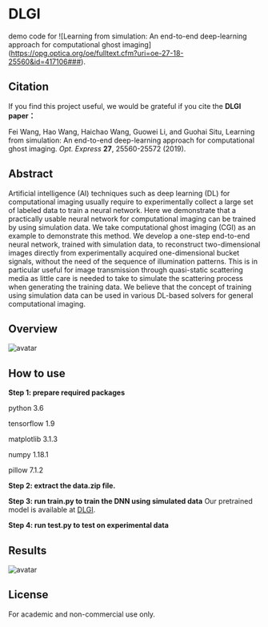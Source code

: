 # DLGI
demo code for ![Learning from simulation: An end-to-end deep-learning approach for computational ghost imaging] (https://opg.optica.org/oe/fulltext.cfm?uri=oe-27-18-25560&id=417106###).

## Citation
If you find this project useful, we would be grateful if you cite the **DLGI paper：**

Fei Wang, Hao Wang, Haichao Wang, Guowei Li, and Guohai Situ, Learning from simulation: An end-to-end deep-learning approach for computational ghost imaging. *Opt. Express* **27**, 25560-25572 (2019).

## Abstract
Artificial intelligence (AI) techniques such as deep learning (DL) for computational imaging usually require to experimentally collect a large set of labeled data to train a neural network. Here we demonstrate that a practically usable neural network for computational imaging can be trained by using simulation data. We take computational ghost imaging (CGI) as an example to demonstrate this method. We develop a one-step end-to-end neural network, trained with simulation data, to reconstruct two-dimensional images directly from experimentally acquired one-dimensional bucket signals, without the need of the sequence of illumination patterns. This is in particular useful for image transmission through quasi-static scattering media as little care is needed to take to simulate the scattering process when generating the training data. We believe that the concept of training using simulation data can be used in various DL-based solvers for general computational imaging.

## Overview
![avatar](https://opg.optica.org/getimagev2.cfm?img=QxRzaBx%2BiWqoEUhUCmHnElLBoAafOUC8FhR2zAxpBpA%3D)

## How to use
**Step 1: prepare required packages**

python 3.6

tensorflow 1.9

matplotlib 3.1.3

numpy 1.18.1

pillow 7.1.2

**Step 2: extract the data.zip file.**

**Step 3: run train.py to train the DNN using simulated data**
Our pretrained model is available at [DLGI](https://drive.google.com/file/d/12DmpaUAVgL5srvdEyst4M0ZEYAwpF9Sw/view?usp=sharing).

**Step 4: run test.py to test on experimental data**

## Results
![avatar](https://opg.optica.org/getimagev2.cfm?img=lpPlLTEXInXX6MLyDMvBFDVCRka7tl0PN9%2BqTuSQxwI%3D)
## License
For academic and non-commercial use only.
